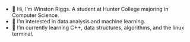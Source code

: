 - 👋 Hi, I’m Winston Riggs. A student at Hunter College majoring in Computer Science.
- 👀 I’m interested in data analysis and machine learning. 
- 🌱 I’m currently learning C++, data structures, algorithms, and the linux terminal.

<!---
wriggs12/wriggs12 is a ✨ special ✨ repository because its `README.md` (this file) appears on your GitHub profile.
You can click the Preview link to take a look at your changes.
--->
